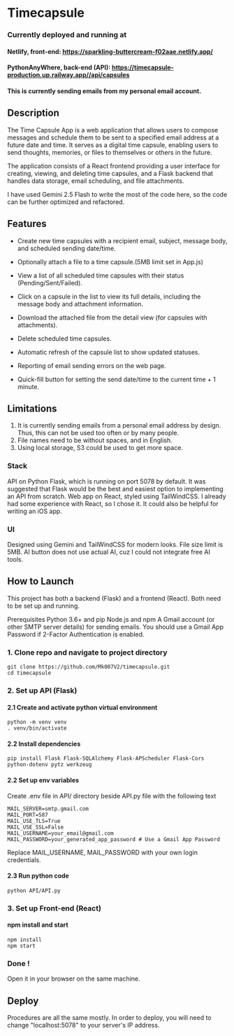 # Timecapsule
### Currently deployed and running at 
#### Netlify, front-end: https://sparkling-buttercream-f02aae.netlify.app/ 
#### PythonAnyWhere, back-end (API): https://timecapsule-production.up.railway.app//api/capsules
#### This is currently sending emails from my personal email account.
## Description
The Time Capsule App is a web application that allows users to compose messages and schedule them to be sent to a specified email address at a future date and time. It serves as a digital time capsule, enabling users to send thoughts, memories, or files to themselves or others in the future.

The application consists of a React frontend providing a user interface for creating, viewing, and deleting time capsules, and a Flask backend that handles data storage, email scheduling, and file attachments.

I have used Gemini 2.5 Flash to write the most of the code here, so the code can be further optimized and refactored.

## Features
- Create new time capsules with a recipient email, subject, message body, and scheduled sending date/time.

- Optionally attach a file to a time capsule.(5MB limit set in App.js)

- View a list of all scheduled time capsules with their status (Pending/Sent/Failed).

- Click on a capsule in the list to view its full details, including the message body and attachment information.

- Download the attached file from the detail view (for capsules with attachments).

- Delete scheduled time capsules.

- Automatic refresh of the capsule list to show updated statuses.

- Reporting of email sending errors on the web page.

- Quick-fill button for setting the send date/time to the current time + 1 minute.

## Limitations
1. It is currently sending emails from a personal email address by design. Thus, this can not be used too often or by many people.
2. File names need to be without spaces, and in English.
3. Using local storage, S3 could be used to get more space.

### Stack
API on Python Flask, which is running on port 5078 by default. It was suggested that Flask would be the best and easiest option to implementing an API from scratch.
Web app on React, styled using TailWindCSS. I already had some experience with React, so I chose it. It could also be helpful for writing an iOS app.

### UI
Designed using Gemini and TailWindCSS for modern looks.
File size limit is 5MB.
AI button does not use actual AI, cuz I could not integrate free AI tools.

## How to Launch
This project has both a backend (Flask) and a frontend (React). Both need to be set up and running.

Prerequisites
    Python 3.6+ and pip
    Node.js and npm
    A Gmail account (or other SMTP server details) for sending emails. You should use a Gmail App Password if 2-Factor Authentication is enabled.

### 1. Clone repo and navigate to project directory
```
git clone https://github.com/Mk007V2/timecapsule.git
cd timecapsule
```
### 2. Set up API (Flask)
#### 2.1 Create and activate python virtual environment
```
python -m venv venv
. venv/bin/activate
```
#### 2.2 Install dependencies 
```
pip install Flask Flask-SQLAlchemy Flask-APScheduler Flask-Cors python-dotenv pytz werkzeug
```
#### 2.2 Set up env variables
Create .env file in API/ directory beside API.py file with the following text
```
MAIL_SERVER=smtp.gmail.com
MAIL_PORT=587
MAIL_USE_TLS=True
MAIL_USE_SSL=False
MAIL_USERNAME=your_email@gmail.com
MAIL_PASSWORD=your_generated_app_password # Use a Gmail App Password
```
Replace MAIL_USERNAME, MAIL_PASSWORD with your own login credentials.

#### 2.3 Run python code
```
python API/API.py
```

### 3. Set up Front-end (React)
#### npm install and start
```
npm install
npm start
```

### Done !
Open it in your browser on the same machine.

## Deploy
Procedures are all the same mostly.
In order to deploy, you will need to change "localhost:5078" to your server's IP address.
